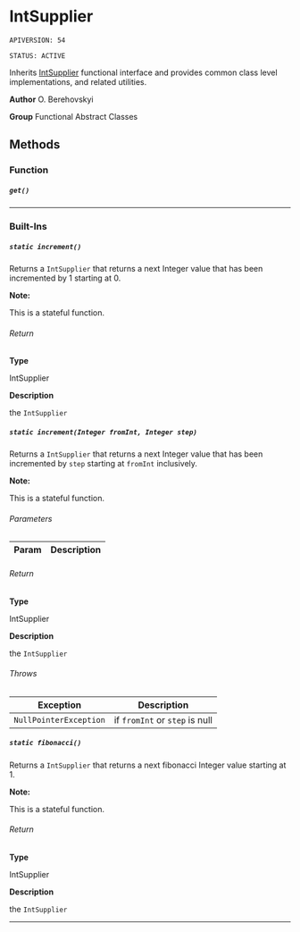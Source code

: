 # IntSupplier

`APIVERSION: 54`

`STATUS: ACTIVE`

Inherits [IntSupplier](/docs/Functional-Abstract-Classes/IntSupplier.md) functional interface and provides common class level implementations, and related utilities.


**Author** O. Berehovskyi


**Group** Functional Abstract Classes

## Methods
### Function
##### `get()`
---
### Built-Ins
##### `static increment()`

Returns a `IntSupplier` that returns a next Integer value that has been incremented by 1 starting at 0. <p><strong>Note: </strong></p> <p>This is a stateful function.</p>

###### Return

**Type**

IntSupplier

**Description**

the `IntSupplier`

##### `static increment(Integer fromInt, Integer step)`

Returns a `IntSupplier` that returns a next Integer value that has been incremented by `step` starting at `fromInt` inclusively. <p><strong>Note: </strong></p> <p>This is a stateful function.</p>

###### Parameters
|Param|Description|
|---|---|

###### Return

**Type**

IntSupplier

**Description**

the `IntSupplier`

###### Throws
|Exception|Description|
|---|---|
|`NullPointerException`|if `fromInt` or `step` is null|

##### `static fibonacci()`

Returns a `IntSupplier` that returns a next fibonacci Integer value starting at 1. <p><strong>Note: </strong></p> <p>This is a stateful function.</p>

###### Return

**Type**

IntSupplier

**Description**

the `IntSupplier`

---
